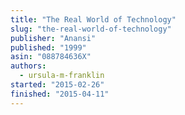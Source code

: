 ```yaml
---
title: "The Real World of Technology"
slug: "the-real-world-of-technology"
publisher: "Anansi"
published: "1999"
asin: "088784636X"
authors:
  - ursula-m-franklin
started: "2015-02-26"
finished: "2015-04-11"
---
```

